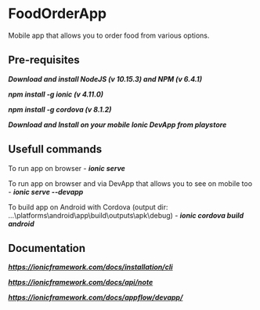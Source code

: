 # FoodOrderApp
Mobile app that allows you to order food from various options.

## Pre-requisites
***Download and install NodeJS (v 10.15.3) and NPM (v 6.4.1)***

***npm install -g ionic (v 4.11.0)***

***npm install -g cordova (v 8.1.2)***

***Download and Install on your mobile Ionic DevApp from playstore***

## Usefull commands

To run app on browser - ***ionic serve***

To run app on browser and via DevApp that allows you to see on mobile too - ***ionic serve --devapp***

To build app on Android with Cordova (output dir: ...\platforms\android\app\build\outputs\apk\debug) - ***ionic cordova build android***

## Documentation
***https://ionicframework.com/docs/installation/cli***

***https://ionicframework.com/docs/api/note***

***https://ionicframework.com/docs/appflow/devapp/***

